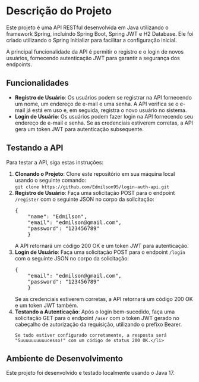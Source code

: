 <h1>Descrição do Projeto</h1>

<p>Este projeto é uma API RESTful desenvolvida em Java utilizando o framework Spring, incluindo Spring Boot, Spring JWT e H2 Database. Ele foi criado utilizando o Spring Initializr para facilitar a configuração inicial.</p>

<p>A principal funcionalidade da API é permitir o registro e o login de novos usuários, fornecendo autenticação JWT para garantir a segurança dos endpoints.</p>

<h2>Funcionalidades</h2>

<ul>
  <li><strong>Registro de Usuário</strong>: Os usuários podem se registrar na API fornecendo um nome, um endereço de e-mail e uma senha. A API verifica se o e-mail já está em uso e, em seguida, registra o novo usuário no sistema.</li>
  
  <li><strong>Login de Usuário</strong>: Os usuários podem fazer login na API fornecendo seu endereço de e-mail e senha. Se as credenciais estiverem corretas, a API gera um token JWT para autenticação subsequente.</li>
</ul>

<h2>Testando a API</h2>

<p>Para testar a API, siga estas instruções:</p>

<ol>
  <li><strong>Clonando o Projeto</strong>: Clone este repositório em sua máquina local usando o seguinte comando:<br>
    <code>git clone https://github.com/Edmilson95/login-auth-api.git</code></li>
  
  <li><strong>Registro de Usuário</strong>: Faça uma solicitação POST para o endpoint <code>/register</code> com o seguinte JSON no corpo da solicitação:<br>
    <pre>{
    "name": "Edmilson",
    "email": "edmilson@gmail.com",
    "password": "123456789"
    }</pre>
    A API retornará um código 200 OK e um token JWT para autenticação.</li>
  
  <li><strong>Login de Usuário</strong>: Faça uma solicitação POST para o endpoint <code>/login</code> com o seguinte JSON no corpo da solicitação:<br>
    <pre>{
    "email": "edmilson@gmail.com",
    "password": "123456789"
    }</pre>
    Se as credenciais estiverem corretas, a API retornará um código 200 OK e um token JWT também.</li>
  
  <li><strong>Testando a Autenticação</strong>: Após o login bem-sucedido, faça uma solicitação GET para o endpoint <code>/user</code> com o token JWT gerado no cabeçalho de autorização da requisição, utilizando o prefixo Bearer.<br>
    
    Se tudo estiver configurado corretamente, a resposta será "Suuuuuuuuuucesso!" com um código de status 200 OK.</li>
</ol>

<h2>Ambiente de Desenvolvimento</h2>

<p>Este projeto foi desenvolvido e testado localmente usando o Java 17.</p>
